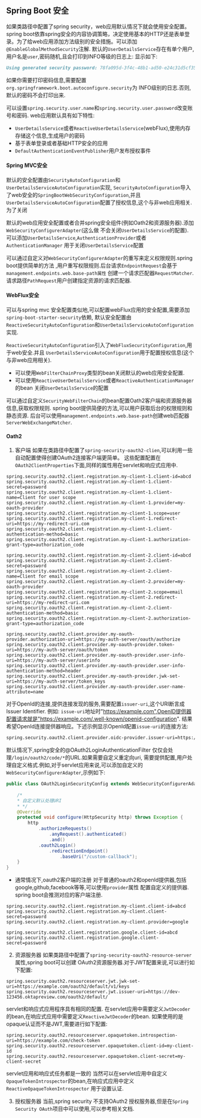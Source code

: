 Spring Boot 安全
---
如果类路径中配置了spring security，web应用默认情况下就会使用安全配置。spring boot依靠spring安全的内容协调策略，决定使用基本的HTTP还是表单登录。为了给web应用添加方法级别的安全措施。可以添加`@EnableGlobalMethodSecurity`注解.
默认的`UserDetailsService`存在有单个用户,用户名是`user`,密码随机,且会打印到INFO等级的日志上:
显示如下:

```markdown
Using generated security password: 78fa095d-3f4c-48b1-ad50-e24c31d5cf35
```
如果你需要打印密码信息,需要配置`org.springframework.boot.autoconfigure.security`为
INFO级别的日志.否则,默认的密码不会打印出来.

可以设置`spring.security.user.name`和`spring.security.user.password`改变账号和密码.
web应用默认具有如下特性:
+ `UserDetailsService`或者`ReactiveUserDetailsService`(webFlux),使用内存存储这个信息,生成用户的密码
+ 基于表单登录或者基础HTTP安全的应用
+ `DefaultAuthenticationEventPublisher`用户发布授权事件


#### Spring MVC安全
默认的安全配置由`SecurityAutoConfiguration`和`UserDetailsServiceAutoConfiguration`实现,
`SecurityAutoConfiguration`导入了web安全的`SpringBootWebSecurityConfiguration`,并且
`UserDetailsServiceAutoConfiguration`配置了授权信息,这个与非web应用相关.为了关闭

默认的web应用安全配置或者合并spring安全组件(例如Oath2和资源服务器).添加`WebSecurityConfigurerAdapter`(这么做
不会关闭`UserDetailsService`的配置).
可以添加`UserDetailsService`,`AuthenticationProvider`或者`AuthenticationManager`
用于关闭`UserDetailsService`配置

可以通过自定义对`WebSecurityConfigurerAdapter`的重写来定义权限规则.spring boot提供简单的方法
,用户重写权限规则.后台请求`EndpointRequest`会基于`management.endpoints.web.base-path属性`
创建一个请求匹配器`RequestMatcher`.请求路径`PathRequest`用户创建指定资源的请求匹配器.

#### WebFlux安全
可以与spring mvc 安全配置类似地,可以配置webFlux应用的安全配置,需要添加`spring-boot-starter-security`依赖,
默认安全配置由`ReactiveSecurityAutoConfiguration`和`UserDetailsServiceAutoConfiguration`实现.

`ReactiveSecurityAutoConfiguration`引入了`WebFluxSecurityConfiguration`,用于web安全.并且
`UserDetailsServiceAutoConfiguration`用于配置授权信息(这个与非web应用相关).

+ 可以使用`WebFilterChainProxy`类型的bean关闭默认的web应用安全配置.
+ 可以使用`ReactiveUserDetailsService`或者`ReactiveAuthenticationManager`的bean
关闭`UserDetailsService`的配置

可以通过自定义`SecurityWebFilterChain`的bean配置Oath2客户端和资源服务器信息,获取权限规则.
spring boot提供简便的方法,可以用户获取后台的权限规则和静态资源.
后台可以使用`management.endpoints.web.base-path`创建web匹配器`ServerWebExchangeMatcher`.

#### Oath2

1. 客户端
如果在类路径中配置了`spring-security-oauth2-clien`,可以利用一些自动配置使得创建OAuth2连接客户端更简单。
这些配置配置在`OAuth2ClientProperties`下面,同样的属性用在servlet和响应式应用中.
```properties
spring.security.oauth2.client.registration.my-client-1.client-id=abcd
spring.security.oauth2.client.registration.my-client-1.client-secret=password
spring.security.oauth2.client.registration.my-client-1.client-name=Client for user scope
spring.security.oauth2.client.registration.my-client-1.provider=my-oauth-provider
spring.security.oauth2.client.registration.my-client-1.scope=user
spring.security.oauth2.client.registration.my-client-1.redirect-uri=https://my-redirect-uri.com
spring.security.oauth2.client.registration.my-client-1.client-authentication-method=basic
spring.security.oauth2.client.registration.my-client-1.authorization-grant-type=authorization_code

spring.security.oauth2.client.registration.my-client-2.client-id=abcd
spring.security.oauth2.client.registration.my-client-2.client-secret=password
spring.security.oauth2.client.registration.my-client-2.client-name=Client for email scope
spring.security.oauth2.client.registration.my-client-2.provider=my-oauth-provider
spring.security.oauth2.client.registration.my-client-2.scope=email
spring.security.oauth2.client.registration.my-client-2.redirect-uri=https://my-redirect-uri.com
spring.security.oauth2.client.registration.my-client-2.client-authentication-method=basic
spring.security.oauth2.client.registration.my-client-2.authorization-grant-type=authorization_code

spring.security.oauth2.client.provider.my-oauth-provider.authorization-uri=https://my-auth-server/oauth/authorize
spring.security.oauth2.client.provider.my-oauth-provider.token-uri=https://my-auth-server/oauth/token
spring.security.oauth2.client.provider.my-oauth-provider.user-info-uri=https://my-auth-server/userinfo
spring.security.oauth2.client.provider.my-oauth-provider.user-info-authentication-method=header
spring.security.oauth2.client.provider.my-oauth-provider.jwk-set-uri=https://my-auth-server/token_keys
spring.security.oauth2.client.provider.my-oauth-provider.user-name-attribute=name
```

对于OpenId的连接,提供连接发现的服务,需要配置`issuer-uri`,这个URI断言成Issuer Identifier.
例如:
`issue-uri`地址时"https://example.com",OpenID提供器配置请求就是"https://example.com/.well-known/openid-configuration".
结果希望OpenId连接提供器响应。下述示例显示OpenId配置`issue-uri`的连接方法:
```markdown
spring.security.oauth2.client.provider.oidc-provider.issuer-uri=https://dev-123456.oktapreview.com/oauth2/default/
```

默认情况下,spring安全的@OAuth2LoginAuthenticationFilter 仅仅会处理`/login/oauth2/code/*`的URL.如果需要自定义重定向uri,
需要提供配置,用户处理自定义格式.例如,对于servlet应用来说,可以添加自定义的`WebSecurityConfigurerAdapter`,示例如下:
```java
public class OAuth2LoginSecurityConfig extends WebSecurityConfigurerAdapter {
	
	/*
	* 自定义默认处理URI
	* */
    @Override
    protected void configure(HttpSecurity http) throws Exception {
        http
            .authorizeRequests()
                .anyRequest().authenticated()
                .and()
            .oauth2Login()
                .redirectionEndpoint()
                    .baseUri("/custom-callback");
    }
}
```

+ 通常情况下,oauth2客户端的注册
对于普通的oauth2和openId提供器,包括google,github,facebook等等,可以使用`provider`属性
配置自定义的提供器. spring boot会推测对应的客户端注册.
```properties
spring.security.oauth2.client.registration.my-client.client-id=abcd
spring.security.oauth2.client.registration.my-client.client-secret=password
spring.security.oauth2.client.registration.my-client.provider=google

spring.security.oauth2.client.registration.google.client-id=abcd
spring.security.oauth2.client.registration.google.client-secret=password
```

2. 资源服务器
如果类路径中配置了`spring-security-oauth2-resource-server`属性,spring boot可以创建
OAuth2资源服务器.对于JWT配置来说,可以进行如下配置:
```properties
spring.security.oauth2.resourceserver.jwt.jwk-set-uri=https://example.com/oauth2/default/v1/keys
spring.security.oauth2.resourceserver.jwt.issuer-uri=https://dev-123456.oktapreview.com/oauth2/default/
```
servlet和响应式应用程序具有相同的配置.
在servlet应用中需要定义`JwtDecoder`的bean,在响应式应用中需要定义`ReactiveJwtDecoder`的bean.
如果使用的是opaque认证而不是JWT,需要进行如下配置:
```properties
spring.security.oauth2.resourceserver.opaquetoken.introspection-uri=https://example.com/check-token
spring.security.oauth2.resourceserver.opaquetoken.client-id=my-client-id
spring.security.oauth2.resourceserver.opaquetoken.client-secret=my-client-secret
```
servlet应用和响应式任务都是一致的
当然可以在servlet应用中自定义`OpaqueTokenIntrospector`的bean,在响应式应用中定义`ReactiveOpaqueTokenIntrospector`
用于设置认证.

3. 授权服务器
当前,spring security 不支持OAuth2 授权服务器,但是在`Spring Security OAuth`项目中可以使用,可以参考相关文档.